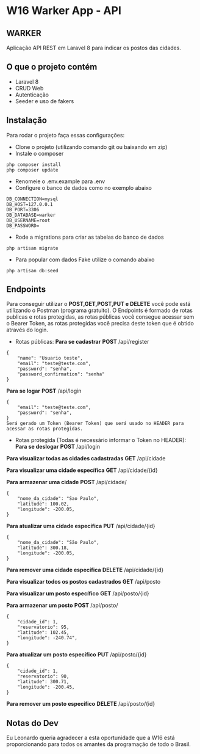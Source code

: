 # W16 Warker App - API

## WARKER

Aplicação API REST em Laravel 8 para indicar os postos das cidades.

## O que o projeto contém
- Laravel 8
- CRUD Web
- Autenticação
- Seeder e uso de fakers

## Instalação
Para rodar o projeto faça essas configurações:
- Clone o projeto (utilizando comando git ou baixando em zip)
- Instale o composer
```
php composer install
php composer update
```
- Renomeie o .env.example para .env
- Configure o banco de dados como no exemplo abaixo
```
DB_CONNECTION=mysql
DB_HOST=127.0.0.1
DB_PORT=3306
DB_DATABASE=warker
DB_USERNAME=root
DB_PASSWORD=
```
- Rode a migrations para criar as tabelas do banco de dados
```
php artisan migrate
```
- Para popular com dados Fake utilize o comando abaixo
```
php artisan db:seed
```

## Endpoints
Para conseguir utilizar o <b>POST,GET,POST,PUT e DELETE</b> você pode está utilizando o Postman (programa gratuito). O Endpoints é formado de rotas publicas e rotas protegidas, as rotas públicas você consegue acessar sem o Bearer Token, as rotas protegidas você precisa deste token que é obtido através do login.

- Rotas públicas:
<b>Para se cadastrar</b>
<b>POST</b> /api/register
```
{
    "name": "Usuario teste",
    "email": "teste@teste.com",
    "password": "senha",
    "password_confirmation": "senha"
}
```

<b>Para se logar</b>
<b>POST</b> /api/login
```
{
    "email": "teste@teste.com",
    "password": "senha",
}
Será gerado um Token (Bearer Token) que será usado no HEADER para acessar as rotas protegidas.
```

- Rotas protegida (Todas é necessário informar o Token no HEADER):
<b>Para se deslogar</b>
<b>POST</b> /api/login

<b>Para visualizar todas as cidades cadastradas</b>
<b>GET</b> /api/cidade

<b>Para visualizar uma cidade específica</b>
<b>GET</b> /api/cidade/{id}

<b>Para armazenar uma cidade</b>
<b>POST</b> /api/cidade/
```
{
    "nome_da_cidade": "Sao Paulo",
    "latitude": 100.02,
    "longitude": -200.05,
}
```

<b>Para atualizar uma cidade específica</b>
<b>PUT</b> /api/cidade/{id}
```
{
    "nome_da_cidade": "São Paulo",
    "latitude": 300.18,
    "longitude": -200.05,
}
```

<b>Para remover uma cidade específica</b>
<b>DELETE</b> /api/cidade/{id}

<b>Para visualizar todos os postos cadastrados</b>
<b>GET</b> /api/posto

<b>Para visualizar um posto específico</b>
<b>GET</b> /api/posto/{id}

<b>Para armazenar um posto</b>
<b>POST</b> /api/posto/
```
{
    "cidade_id": 1,
    "reservatorio": 95,
    "latitude": 102.45,
    "longitude": -240.74",
}
```

<b>Para atualizar um posto específico</b>
<b>PUT</b> /api/posto/{id}
```
{
    "cidade_id": 1,
    "reservatorio": 90,
    "latitude": 300.71,
    "longitude": -200.45,
}
```

<b>Para remover um posto específico</b>
<b>DELETE</b> /api/posto/{id}

## Notas do Dev
Eu Leonardo queria agradecer a esta oportunidade que a W16 está proporcionando para todos os amantes da programação de todo o Brasil.
